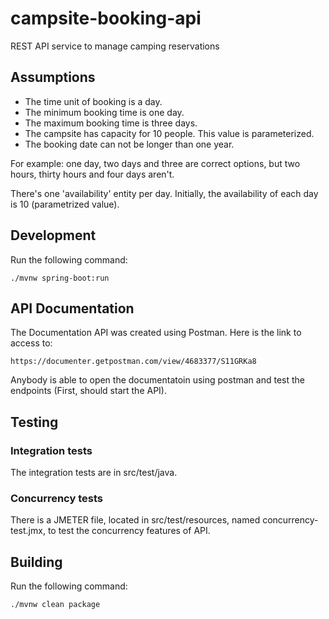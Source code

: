 # campsite-booking-api

REST API service to manage camping reservations

## Assumptions

* The time unit of booking is a day.
* The minimum booking time is one day.
* The maximum booking time is three days.
* The campsite has capacity for 10 people. This value is parameterized.
* The booking date can not be longer than one year.

For example: one day, two days and three are correct options, but two hours, thirty hours and four days aren't.

There's one 'availability' entity per day. Initially, the availability of each day is 10 (parametrized value).

## Development

Run the following command:

    ./mvnw spring-boot:run
    
## API Documentation

The Documentation API was created using Postman. Here is the link to access to:

    https://documenter.getpostman.com/view/4683377/S11GRKa8
    
Anybody is able to open the documentatoin using postman and test the endpoints (First, should start the API).

## Testing

### Integration tests

The integration tests are in src/test/java.

### Concurrency tests

There is a JMETER file, located in src/test/resources, named concurrency-test.jmx, to test the concurrency features of API.
 
    
## Building

Run the following command:

    ./mvnw clean package
    
